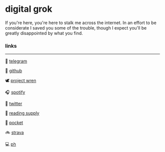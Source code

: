 # digital grok

If you're here, you're here to stalk me across the internet. In an effort to be considerate I saved you some of the trouble, though I expect you'll be greatly disappointed by what you find.

### links

---

📩 [telegram](http://t.me/aranibatta)

🐯 [github](http://github.com/aranibatta)

🕊 [project wren](https://projectwren.com/profile/ronbhattacharyay)

🎧 [spotify](https://open.spotify.com/user/129338215?si=bo95N3ZxQQ-rR9pfAbANxg)

🐥 [twitter](http://twitter.com/aranibatta)

🐉 [reading supply](https://pursuitofpositivism.com/@arani)

📠 [pocket](https://getpocket.com/@aranibatta)

🚲 [strava](https://www.strava.com/athletes/33526199)

💻 [ph](https://www.producthunt.com/@aranibatta)
